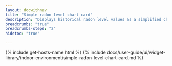 ```yaml
---
layout: docwithnav
title: "Simple radon level chart card"
description: "Displays historical radon level values as a simplified chart. Optionally may display the corresponding latest radon level value."
breadcrumbs: "true"
breadcrumbs-steps: "2"
hidetoc: "true"

---
```

{% include get-hosts-name.html %}
{% include docs/user-guide/ui/widget-library/indoor-environment/simple-radon-level-chart-card.md %}
